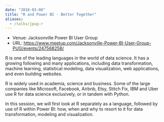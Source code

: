 ```yaml
---
date: "2018-03-08"
title: "R and Power BI - Better Together"
aliases:
  - /talks/jpug-r
---
```



- Venue: Jacksonville Power BI User Group
- URL: https://www.meetup.com/Jacksonville-Power-BI-User-Group-PUG/events/247568258/

R is one of the leading languages in the world of data science. It has a growing following and many applications, including data transformation, machine learning, statistical modeling, data visualization, web applications, and even building websites.

R is widely used in academia, science and business. Some of the large companies like Microsoft, Facebook, Airbnb, Etsy, Stitch Fix, IBM and Uber use R for data science exclusively, or in tandem with Python.

In this session, we will first look at R separately as a language, followed by use of R within Power BI: how, when and why to resort to it for data transformation, modeling and visualization.
